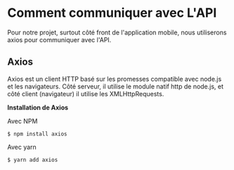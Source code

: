 # Comment communiquer avec L'API

Pour notre projet, surtout côté front de l'application mobile, nous utiliserons axios pour communiquer avec l'API.

## Axios

Axios est un client HTTP basé sur les promesses compatible avec node.js et les navigateurs. Côté serveur, il utilise le module natif http de node.js, et côté client (navigateur) il utilise les XMLHttpRequests.

**Installation de Axios**

Avec NPM 
```
$ npm install axios
```

Avec yarn
```
$ yarn add axios
```